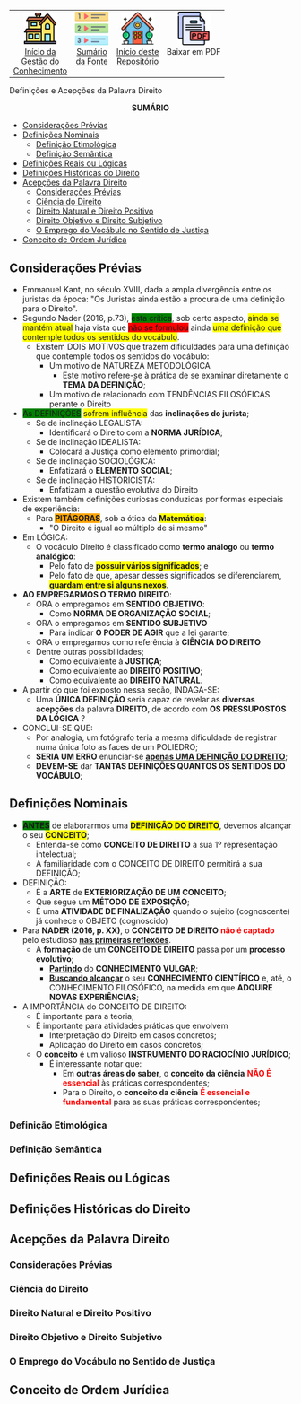 <table align="right" border="0">
  <tr>
    <td align="center" valign="top">
      <a href="https://github.com/dnlclaudino/gestao-do-conhecimento#readme">
        <img src="https://github.com/dnlclaudino/imagens/blob/master/icones/icone-casa3.png?raw=true" heigh="60" width="60"><br>Início da <br>Gestão do <br>Conhecimento
      </a>
    </td>
    <td align="center" valign="top">
      <a href="./README.md">
        <img src="https://github.com/dnlclaudino/imagens/blob/master/icones/icone-sumario.png?raw=true" heigh="60" width="60"><br>Sumário<br>da Fonte
      </a>
    </td>
    <td align="center" valign="top">
      <a href="../README.md">
        <img src="https://github.com/dnlclaudino/imagens/blob/master/icones/icone-casa2.png?raw=true" heigh="60" width="60"><br>Início deste <br>Repositório
      </a>
    </td>
    <td align="center" valign="top">
        <img src="https://github.com/dnlclaudino/imagens/blob/master/icones-aplicativos/pdf/pdf.png?raw=true" heigh="60" width="60"><br>Baixar em PDF
    </td>
  </tr>
</table><br><br><br><br><br><br><br>

Definições e Acepções da Palavra Direito

<center><b>SUMÁRIO</b></center>

<!-- TOC updateonsave:false-->

- [Considerações Prévias](#considerações-prévias)
- [Definições Nominais](#definições-nominais)
  - [Definição Etimológica](#definição-etimológica)
  - [Definição Semântica](#definição-semântica)
- [Definições Reais ou Lógicas](#definições-reais-ou-lógicas)
- [Definições Históricas do Direito](#definições-históricas-do-direito)
- [Acepções da Palavra Direito](#acepções-da-palavra-direito)
  - [Considerações Prévias](#considerações-prévias-1)
  - [Ciência do Direito](#ciência-do-direito)
  - [Direito Natural e Direito Positivo](#direito-natural-e-direito-positivo)
  - [Direito Objetivo e Direito Subjetivo](#direito-objetivo-e-direito-subjetivo)
  - [O Emprego do Vocábulo no Sentido de Justiça](#o-emprego-do-vocábulo-no-sentido-de-justiça)
- [Conceito de Ordem Jurídica](#conceito-de-ordem-jurídica)

<!-- /TOC -->

## Considerações Prévias

- Emmanuel Kant, no século XVIII, dada a ampla divergência entre os juristas da época: "Os Juristas ainda estão a procura de uma definição para o Direito".
- Segundo Nader (2016, p.73), <span style="background-color:green">esta crítica</span>, sob certo aspecto, <span style="background-color:yellow">ainda se mantém atual</span> haja vista que <span style="background-color:red">não se formulou</span> ainda <span style="background-color:yellow">uma definição que contemple todos os sentidos do vocábulo</span>.
  - Existem DOIS MOTIVOS que trazem dificuldades para uma definição que contemple todos os sentidos do vocábulo:
    - Um motivo de NATUREZA METODOLÓGICA
      - Este motivo refere-se à prática de se examinar diretamente o **TEMA DA DEFINIÇÃO**;
    - Um motivo de relacionado com TENDÊNCIAS FILOSÓFICAS perante o Direito
- <span style="background-color:green">As DEFINIÇÕES</span> <span style="background-color:yellow">sofrem influência</span> das **inclinações do jurista**;
  - Se de inclinação LEGALISTA:
    - Identificará o Direito com a **NORMA JURÍDICA**;
  - Se de inclinação IDEALISTA:
    - Colocará a Justiça como elemento primordial;
  - Se de inclinação SOCIOLÓGICA:
    - Enfatizará o **ELEMENTO SOCIAL**;
  - Se de inclinação HISTORICISTA:
    - Enfatizam a questão evolutiva do Direito 
- Existem também definições curiosas conduzidas por formas especiais de experiência:
  - Para <span style="background-color:orange">**PITÁGORAS**</span>, sob a ótica da <span style="background-color:yellow">**Matemática**</span>:
    - "O Direito é igual ao múltiplo de si mesmo"
- Em LÓGICA:
  - O vocáculo Direito é classificado como **termo análogo** ou **termo analógico**:
    - Pelo fato de <span style="background-color:yellow">**possuir vários significados**</span>; e
    - Pelo fato de que, apesar desses significados se diferenciarem, <span style="background-color:yellow">**guardam entre si alguns nexos**</span>. 
- **AO EMPREGARMOS O TERMO DIREITO**:
  - ORA o empregamos em **SENTIDO OBJETIVO**:
    - Como **NORMA DE ORGANIZAÇÃO SOCIAL**;
  - ORA o empregamos em **SENTIDO SUBJETIVO**
    - Para indicar **O PODER DE AGIR** que a lei garante;
  - ORA o empregamos como referência à **CIÊNCIA DO DIREITO**
  - Dentre outras possibilidades;
    - Como equivalente à **JUSTIÇA**;
    - Como equivalente ao **DIREITO POSITIVO**;
    - Como equivalente ao **DIREITO NATURAL**.
- A partir do que foi exposto nessa seção, INDAGA-SE:
  - Uma **ÚNICA DEFINIÇÃO** seria capaz de revelar as **diversas acepções** da palavra **DIREITO**, de acordo com **OS PRESSUPOSTOS DA LÓGICA** ?
- CONCLUI-SE QUE:
  - Por analogia, um fotógrafo teria a mesma dificuldade de registrar numa única foto as faces de um POLIEDRO;
  - **SERIA UM ERRO** enunciar-se <u>**apenas UMA DEFINIÇÃO DO DIREITO**</u>;
  - **DEVEM-SE** dar **TANTAS DEFINIÇÕES QUANTOS OS SENTIDOS DO VOCÁBULO**;

## Definições Nominais

- <span style="background-color:green">**ANTES**</span> de elaborarmos uma <span style="background-color:yellow">**DEFINIÇÃO DO DIREITO**</span>, devemos alcançar o seu <span style="background-color:yellow">**CONCEITO**</span>;
  - Entenda-se como **CONCEITO DE DIREITO**  a sua 1º representação intelectual;
  - A familiaridade com o CONCEITO DE DIREITO permitirá a sua DEFINIÇÃO;
- DEFINIÇÃO:
  - É a **ARTE** de **EXTERIORIZAÇÃO DE UM CONCEITO**;
  - Que segue um **MÉTODO DE EXPOSIÇÃO**;
  - É uma **ATIVIDADE DE FINALIZAÇÃO** quando o sujeito (cognoscente) já conhece o OBJETO (cognoscido)
- Para **NADER (2016, p. XX)**, o **CONCEITO DE DIREITO** <span style="color:red;font-weight:bold">**não é captado**</span> pelo estudioso <u>**nas primeiras reflexões**</u>.
  - A **formação** de um **CONCEITO DE DIREITO** passa por um **processo evolutivo**;
    - <u>**Partindo**</u> do **CONHECIMENTO VULGAR**;
    - <u>**Buscando alcançar**</u> o seu **CONHECIMENTO CIENTÍFICO** e, até, o CONHECIMENTO FILOSÓFICO, na medida em que **ADQUIRE NOVAS EXPERIÊNCIAS**;
- A IMPORTÂNCIA do CONCEITO DE DIREITO:
  - É importante para a teoria;
  - É importante para atividades práticas que envolvem
    - Interpretação do Direito em casos concretos;
    - Aplicação do Direito em casos concretos;
  - O **conceito** é um valioso **INSTRUMENTO DO RACIOCÍNIO JURÍDICO**;
    - É interessante notar que:
      - Em **outras áreas do saber**, o **conceito da ciência** <span style="color:red;font-weight:bold">**NÃO É essencial**</span> às práticas correspondentes;
      - Para o Direito, o **conceito da ciência** <span style="color:red;font-weight:bold">**É essencial e fundamental**</span> para as suas práticas correspondentes;

### Definição Etimológica


### Definição Semântica


## Definições Reais ou Lógicas


## Definições Históricas do Direito


## Acepções da Palavra Direito


### Considerações Prévias


### Ciência do Direito


### Direito Natural e Direito Positivo


### Direito Objetivo e Direito Subjetivo


### O Emprego do Vocábulo no Sentido de Justiça


## Conceito de Ordem Jurídica


